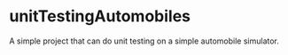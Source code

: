 # unitTestingAutomobiles
A simple project that can do unit testing on a simple automobile simulator.
